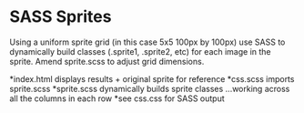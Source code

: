 # SASS Sprites

Using a uniform sprite grid (in this case 5x5 100px by 100px) use SASS to dynamically build classes (.sprite1, .sprite2, etc) for each image in the sprite. Amend sprite.scss to adjust grid dimensions.

*index.html displays results + original sprite for reference
*css.scss imports sprite.scss
*sprite.scss dynamically builds sprite classes ...working across all the columns in each row
*see css.css for SASS output
